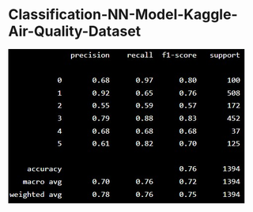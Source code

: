 # Classification-NN-Model-Kaggle-Air-Quality-Dataset

![Alt text](https://github.com/SaifurRR/Classification-NN-Model-Kaggle-Air-Quality-Dataset/blob/main/Classification_Report_Air_Quality.jpeg)
